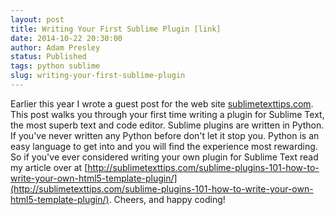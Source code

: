 ```yaml
---
layout: post
title: Writing Your First Sublime Plugin [link]
date: 2014-10-22 20:30:00
author: Adam Presley
status: Published
tags: python sublime
slug: writing-your-first-sublime-plugin
---
```

Earlier this year I wrote a guest post for the web site [sublimetexttips.com](sublimetexttips.com). This post walks you through your first time writing a plugin for Sublime Text, the most superb text and code editor. Sublime plugins are written in Python. If you've never written any Python before don't let it stop you. Python is an easy language to get into and you will find the experience most rewarding. So if you've ever considered writing your own plugin for Sublime Text read my article over at [http://sublimetexttips.com/sublime-plugins-101-how-to-write-your-own-html5-template-plugin/](http://sublimetexttips.com/sublime-plugins-101-how-to-write-your-own-html5-template-plugin/). Cheers, and happy coding!